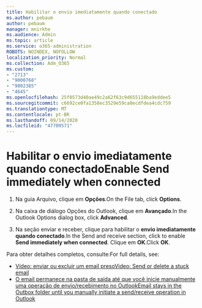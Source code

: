 ```yaml
---
title: Habilitar o envio imediatamente quando conectado
ms.author: pebaum
author: pebaum
manager: mnirkhe
ms.audience: Admin
ms.topic: article
ms.service: o365-administration
ROBOTS: NOINDEX, NOFOLLOW
localization_priority: Normal
ms.collection: Adm_O365
ms.custom:
- "2713"
- "9000768"
- "9002385"
- "4645"
ms.openlocfilehash: 25f0573d40ae49c2a62f63c9d655118ba9eddee5
ms.sourcegitcommit: c6692ce0fa1358ec3529e59ca0ecdfdea4cdc759
ms.translationtype: MT
ms.contentlocale: pt-BR
ms.lasthandoff: 09/14/2020
ms.locfileid: "47709571"
---
```

# <a name="enable-send-immediately-when-connected"></a><span data-ttu-id="0a202-102">Habilitar o envio imediatamente quando conectado</span><span class="sxs-lookup"><span data-stu-id="0a202-102">Enable Send immediately when connected</span></span>
 
1. <span data-ttu-id="0a202-103">Na guia Arquivo, clique em **Opções**.</span><span class="sxs-lookup"><span data-stu-id="0a202-103">On the File tab, click **Options**.</span></span>

2. <span data-ttu-id="0a202-104">Na caixa de diálogo Opções do Outlook, clique em **Avançado**.</span><span class="sxs-lookup"><span data-stu-id="0a202-104">In the Outlook Options dialog box, click **Advanced**.</span></span>

3. <span data-ttu-id="0a202-105">Na seção enviar e receber, clique para habilitar o **envio imediatamente quando conectado**.</span><span class="sxs-lookup"><span data-stu-id="0a202-105">In the Send and receive section, click to enable **Send immediately when connected**.</span></span> <span data-ttu-id="0a202-106">Clique em **OK**.</span><span class="sxs-lookup"><span data-stu-id="0a202-106">Click **OK**.</span></span>

<span data-ttu-id="0a202-107">Para obter detalhes completos, consulte:</span><span class="sxs-lookup"><span data-stu-id="0a202-107">For full details, see:</span></span>
- [<span data-ttu-id="0a202-108">Vídeo: enviar ou excluir um email preso</span><span class="sxs-lookup"><span data-stu-id="0a202-108">Video: Send or delete a stuck email</span></span>](https://support.office.com/article/Video-Send-or-delete-an-email-stuck-in-your-outbox-26d5d34a-4e5f-444a-a9e8-44db04a94dec) 
- [<span data-ttu-id="0a202-109">O email permanece na pasta de saída até que você inicie manualmente uma operação de envio/recebimento no Outlook</span><span class="sxs-lookup"><span data-stu-id="0a202-109">Email stays in the Outbox folder until you manually initiate a send/receive operation in Outlook</span></span>](https://support.microsoft.com/help/2797572/email-stays-in-the-outbox-folder-until-you-manually-initiate-a-send-re)
